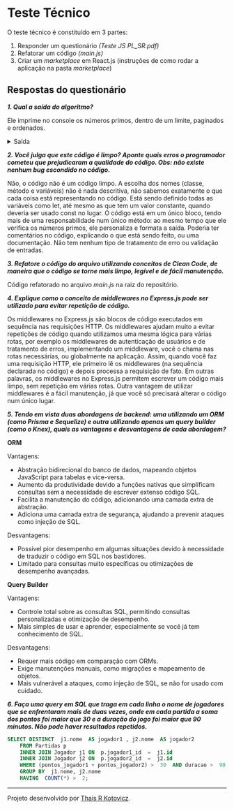 # Teste Técnico

O teste técnico é constituído em 3 partes:

 1. Responder um questionário _(Teste JS PL_SR.pdf)_
 2. Refatorar um código _(main.js)_
 3. Criar um _marketplace_ em React.js (instruções de como rodar a aplicação na pasta _marketplace_)



## Respostas do questionário

**_1. Qual a saída do algoritmo?_**

Ele imprime no console os números primos, dentro de um limite, paginados e ordenados.

<details>
<summary>Saída</summary>

```

Page  1
2|233|547|877
3|239|557|881
5|241|563|883
7|251|569|887
11|257|571|907
13|263|577|911
17|269|587|919
19|271|593|929
23|277|599|937
29|281|601|941
31|283|607|947
37|293|613|953
41|307|617|967
43|311|619|971
47|313|631|977
53|317|641|983
59|331|643|991
61|337|647|997
67|347|653|1009
71|349|659|1013
73|353|661|1019
79|359|673|1021
83|367|677|1031
89|373|683|1033
97|379|691|1039
101|383|701|1049
103|389|709|1051
107|397|719|1061
109|401|727|1063
113|409|733|1069
127|419|739|1087
131|421|743|1091
137|431|751|1093
139|433|757|1097
149|439|761|1103
151|443|769|1109
157|449|773|1117
163|457|787|1123
167|461|797|1129
173|463|809|1151
179|467|811|1153
181|479|821|1163
191|487|823|1171
193|491|827|1181
197|499|829|1187
199|503|839|1193
211|509|853|1201
223|521|857|1213
227|523|859|1217
229|541|863|1223
Page  2
1229|1597|1993|2371
1231|1601|1997|2377
1237|1607|1999|2381
1249|1609|2003|2383
1259|1613|2011|2389
1277|1619|2017|2393
1279|1621|2027|2399
1283|1627|2029|2411
1289|1637|2039|2417
1291|1657|2053|2423
1297|1663|2063|2437
1301|1667|2069|2441
1303|1669|2081|2447
1307|1693|2083|2459
1319|1697|2087|2467
1321|1699|2089|2473
1327|1709|2099|2477
1361|1721|2111|2503
1367|1723|2113|2521
1373|1733|2129|2531
1381|1741|2131|2539
1399|1747|2137|2543
1409|1753|2141|2549
1423|1759|2143|2551
1427|1777|2153|2557
1429|1783|2161|2579
1433|1787|2179|2591
1439|1789|2203|2593
1447|1801|2207|2609
1451|1811|2213|2617
1453|1823|2221|2621
1459|1831|2237|2633
1471|1847|2239|2647
1481|1861|2243|2657
1483|1867|2251|2659
1487|1871|2267|2663
1489|1873|2269|2671
1493|1877|2273|2677
1499|1879|2281|2683
1511|1889|2287|2687
1523|1901|2293|2689
1531|1907|2297|2693
1543|1913|2309|2699
1549|1931|2311|2707
1553|1933|2333|2711
1559|1949|2339|2713
1567|1951|2341|2719
1571|1973|2347|2729
1579|1979|2351|2731
1583|1987|2357|2741
Page  3
2749|3187|3581|4001
2753|3191|3583|4003
2767|3203|3593|4007
2777|3209|3607|4013
2789|3217|3613|4019
2791|3221|3617|4021
2797|3229|3623|4027
2801|3251|3631|4049
2803|3253|3637|4051
2819|3257|3643|4057
2833|3259|3659|4073
2837|3271|3671|4079
2843|3299|3673|4091
2851|3301|3677|4093
2857|3307|3691|4099
2861|3313|3697|4111
2879|3319|3701|4127
2887|3323|3709|4129
2897|3329|3719|4133
2903|3331|3727|4139
2909|3343|3733|4153
2917|3347|3739|4157
2927|3359|3761|4159
2939|3361|3767|4177
2953|3371|3769|4201
2957|3373|3779|4211
2963|3389|3793|4217
2969|3391|3797|4219
2971|3407|3803|4229
2999|3413|3821|4231
3001|3433|3823|4241
3011|3449|3833|4243
3019|3457|3847|4253
3023|3461|3851|4259
3037|3463|3853|4261
3041|3467|3863|4271
3049|3469|3877|4273
3061|3491|3881|4283
3067|3499|3889|4289
3079|3511|3907|4297
3083|3517|3911|4327
3089|3527|3917|4337
3109|3529|3919|4339
3119|3533|3923|4349
3121|3539|3929|4357
3137|3541|3931|4363
3163|3547|3943|4373
3167|3557|3947|4391
3169|3559|3967|4397
3181|3571|3989|4409
Page  4
4421|4861|5281|5701
4423|4871|5297|5711
4441|4877|5303|5717
4447|4889|5309|5737
4451|4903|5323|5741
4457|4909|5333|5743
4463|4919|5347|5749
4481|4931|5351|5779
4483|4933|5381|5783
4493|4937|5387|5791
4507|4943|5393|5801
4513|4951|5399|5807
4517|4957|5407|5813
4519|4967|5413|5821
4523|4969|5417|5827
4547|4973|5419|5839
4549|4987|5431|5843
4561|4993|5437|5849
4567|4999|5441|5851
4583|5003|5443|5857
4591|5009|5449|5861
4597|5011|5471|5867
4603|5021|5477|5869
4621|5023|5479|5879
4637|5039|5483|5881
4639|5051|5501|5897
4643|5059|5503|5903
4649|5077|5507|5923
4651|5081|5519|5927
4657|5087|5521|5939
4663|5099|5527|5953
4673|5101|5531|5981
4679|5107|5557|5987
4691|5113|5563|6007
4703|5119|5569|6011
4721|5147|5573|6029
4723|5153|5581|6037
4729|5167|5591|6043
4733|5171|5623|6047
4751|5179|5639|6053
4759|5189|5641|6067
4783|5197|5647|6073
4787|5209|5651|6079
4789|5227|5653|6089
4793|5231|5657|6091
4799|5233|5659|6101
4801|5237|5669|6113
4813|5261|5683|6121
4817|5273|5689|6131
4831|5279|5693|6133
Page  5
6143|6577|7001|7507
6151|6581|7013|7517
6163|6599|7019|7523
6173|6607|7027|7529
6197|6619|7039|7537
6199|6637|7043|7541
6203|6653|7057|7547
6211|6659|7069|7549
6217|6661|7079|7559
6221|6673|7103|7561
6229|6679|7109|7573
6247|6689|7121|7577
6257|6691|7127|7583
6263|6701|7129|7589
6269|6703|7151|7591
6271|6709|7159|7603
6277|6719|7177|7607
6287|6733|7187|7621
6299|6737|7193|7639
6301|6761|7207|7643
6311|6763|7211|7649
6317|6779|7213|7669
6323|6781|7219|7673
6329|6791|7229|7681
6337|6793|7237|7687
6343|6803|7243|7691
6353|6823|7247|7699
6359|6827|7253|7703
6361|6829|7283|7717
6367|6833|7297|7723
6373|6841|7307|7727
6379|6857|7309|7741
6389|6863|7321|7753
6397|6869|7331|7757
6421|6871|7333|7759
6427|6883|7349|7789
6449|6899|7351|7793
6451|6907|7369|7817
6469|6911|7393|7823
6473|6917|7411|7829
6481|6947|7417|7841
6491|6949|7433|7853
6521|6959|7451|7867
6529|6961|7457|7873
6547|6967|7459|7877
6551|6971|7477|7879
6553|6977|7481|7883
6563|6983|7487|7901
6569|6991|7489|7907
6571|6997|7499|7919

```
</details>


**_2. Você julga que este código é limpo? Aponte quais erros o programador cometeu que prejudicaram a qualidade do código. Obs: não existe nenhum bug escondido no código._**

Não, o código não é um código limpo. A escolha dos nomes (classe, método e variáveis) não é nada descritiva, não sabemos exatamente o que cada coisa está representando no código. Está sendo definido todas as variáveis como let, até mesmo as que tem um valor constante, quando deveria ser usado const no lugar. O código está em um único bloco, tendo mais de uma responsabilidade num único método: ao mesmo tempo que ele verifica os números primos, ele personaliza e formata a saída. Poderia ter comentários no código, explicando o que está sendo feito, ou uma documentação. Não tem nenhum tipo de tratamento de erro ou validação de entradas.

**_3. Refatore o código do arquivo utilizando conceitos de Clean Code, de maneira que o código se torne mais limpo, legível e de fácil manutenção._**

Código refatorado no arquivo _main.js_ na raiz do repositório.

**_4. Explique como o conceito de middlewares no Express.js pode ser utilizado para evitar repetição de código._**

Os middlewares no Express.js são blocos de código executados em sequência nas requisições HTTP. Os middlewares ajudam muito a evitar repetições de código quando utilizamos uma mesma lógica para várias rotas, por exemplo os middlewares de autenticação de usuários e de tratamento de erros, implementando um middleware, você o chama nas rotas necessárias, ou globalmente na aplicação. Assim, quando você faz uma requisição HTTP, ele primeiro lê os middlewares (na sequência declarada no código) e depois processa a requisição de fato. Em outras palavras, os middlewares no Express.js permitem escrever um código mais limpo, sem repetição em várias rotas. Outra vantagem de utilizar middlewares é a fácil manutenção, já que você só precisará alterar o código num único lugar.

**_5. Tendo em vista duas abordagens de backend: uma utilizando um ORM (como Prisma e Sequelize) e outra utilizando apenas um query builder (como o Knex), quais as vantagens e desvantagens de cada abordagem?_**

**ORM**

Vantagens:
- Abstração bidirecional do banco de dados, mapeando objetos JavaScript para tabelas e vice-versa.
- Aumento da produtividade devido a funções nativas que simplificam consultas sem a necessidade de escrever extenso código SQL.
- Facilita a manutenção do código, adicionando uma camada extra de abstração.
- Adiciona uma camada extra de segurança, ajudando a prevenir ataques como injeção de SQL.

Desvantagens:
- Possível pior desempenho em algumas situações devido à necessidade de traduzir o código em SQL nos bastidores.
- Limitado para consultas muito específicas ou otimizações de desempenho avançadas.

**Query Builder**

Vantagens:
- Controle total sobre as consultas SQL, permitindo consultas personalizadas e otimização de desempenho.
- Mais simples de usar e aprender, especialmente se você já tem conhecimento de SQL.

Desvantagens:
- Requer mais código em comparação com ORMs.
- Exige manutenções manuais, como migrações e mapeamento de objetos.
- Mais vulnerável a ataques, como injeção de SQL, se não for usado com cuidado.

**_6. Faça uma query em SQL que traga em cada linha o nome de jogadores que se enfrentaram mais de duas vezes, onde em cada partida a soma dos pontos foi maior que 30 e a duração do jogo foi maior que 90 minutos. Não pode haver resultados repetidos._**

```SQL
SELECT DISTINCT  j1.nome  AS jogador1 , j2.nome  AS jogador2
	FROM Partidas p
	INNER JOIN Jogador j1 ON  p.jogador1_id  =  j1.id
	INNER JOIN Jogador j2 ON  p.jogador2_id  =  j2.id
	WHERE (pontos_jogador1 + pontos_jogador2) >  30  AND duracao >  90
	GROUP BY  j1.nome, j2.nome
	HAVING  COUNT(*) >  2;
```

 ---

Projeto desenvolvido por [Thais R Kotovicz](https://www.linkedin.com/in/thaiskotovicz/).
</br>
